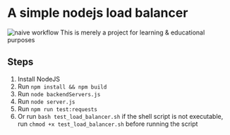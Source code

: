 # A simple nodejs load balancer
![naive workflow](https://github.com/zhuoweiz/simple-node-ts-balancer/actions/workflows/node.js.yml/badge.svg)
This is merely a project for learning & educational purposes

## Steps
1. Install NodeJS
2. Run `npm install && npm build`
3. Run `node backendServers.js`
4. Run `node server.js`
5. Run `npm run test:requests`
6. Or run `bash test_load_balancer.sh`
if the shell script is not executable, run `chmod +x test_load_balancer.sh` before running the script
